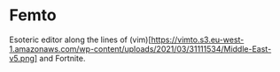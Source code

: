 # Femto

Esoteric editor along the lines of (vim)[https://vimto.s3.eu-west-1.amazonaws.com/wp-content/uploads/2021/03/31111534/Middle-East-v5.png] and Fortnite.
